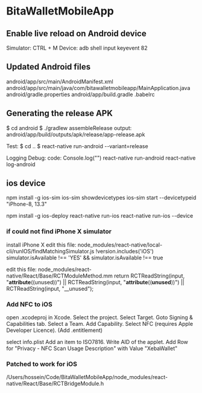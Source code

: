 # BitaWalletMobileApp

## Enable live reload on Android device

Simulator: CTRL + M
Device: adb shell input keyevent 82

## Updated Android files

android/app/src/main/AndroidManifest.xml
android/app/src/main/java/com/bitawalletmobileapp/MainApplication.java
android/gradle.properties
android/app/build.gradle
.babelrc

## Generating the release APK

$ cd android
$ ./gradlew assembleRelease
output: android/app/build/outputs/apk/release/app-release.apk

Test:
$ cd ..
\$ react-native run-android --variant=release

Logging Debug:
code: Console.log("")
react-native run-android
react-native log-android

## ios device

npm install -g ios-sim
ios-sim showdevicetypes
ios-sim start --devicetypeid "iPhone-8, 13.3"

npm install -g ios-deploy
react-native run-ios
react-native run-ios --device

### if could not find iPhone X simulator

install iPhone X
edit this file:
node_modules/react-native/local-cli/runIOS/findMatchingSimulator.js
!version.includes('iOS')
simulator.isAvailable !== 'YES' &&
simulator.isAvailable !== true

edit this file:
node_modules/react-native/React/Base/RCTModuleMethod.mm
return RCTReadString(input, "**attribute**((unused))") ||
RCTReadString(input, "**attribute**((**unused**))") ||
RCTReadString(input, "\_\_unused");

### Add NFC to iOS

open .xcodeproj in Xcode. Select the project. Select Target. Goto Signing & Capabilities tab. Select a Team. Add Capability. Select NFC (requires Apple Developer Licence). (Add .entitlement)

select info.plist
Add an item to ISO7816. Write AID of the applet.
Add Row for "Privacy - NFC Scan Usage Description" with Value "XebaWallet"

### Patched to work for iOS

/Users/hossein/Code/BitaWalletMobileApp/node_modules/react-native/React/Base/RCTBridgeModule.h
